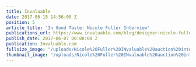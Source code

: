 ```yaml
---
title: Invaluable
date: 2017-06-15 14:56:00 Z
position: 5
article_title: 'In Good Taste: Nicole Fuller Interview'
publications_url: https://www.invaluable.com/blog/designer-nicole-fuller-qa/
publish_date: 2017-06-07 00:00:00 Z
publication: Invaluable.com
fullsize_image: "/uploads/Nicole%20Fuller%20INvaluable%20auction%20interior%20designer%20interview.jpg"
thumbnail_image: "/uploads/Nicole%20Fuller%20INvaluable%20auction%20interior%20designer%20interview.jpg"
---
```


